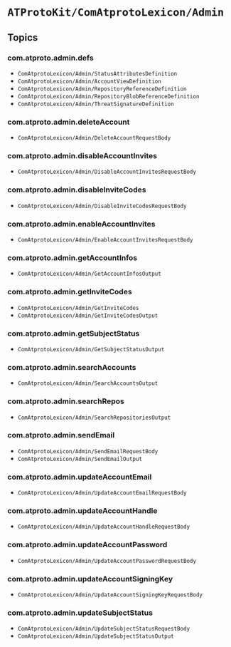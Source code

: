 # ``ATProtoKit/ComAtprotoLexicon/Admin``

## Topics

### com.atproto.admin.defs

- ``ComAtprotoLexicon/Admin/StatusAttributesDefinition``
- ``ComAtprotoLexicon/Admin/AccountViewDefinition``
- ``ComAtprotoLexicon/Admin/RepositoryReferenceDefinition``
- ``ComAtprotoLexicon/Admin/RepositoryBlobReferenceDefinition``
- ``ComAtprotoLexicon/Admin/ThreatSignatureDefinition``

### com.atproto.admin.deleteAccount

- ``ComAtprotoLexicon/Admin/DeleteAccountRequestBody``

### com.atproto.admin.disableAccountInvites

- ``ComAtprotoLexicon/Admin/DisableAccountInvitesRequestBody``

### com.atproto.admin.disableInviteCodes

- ``ComAtprotoLexicon/Admin/DisableInviteCodesRequestBody``

### com.atproto.admin.enableAccountInvites

- ``ComAtprotoLexicon/Admin/EnableAccountInvitesRequestBody``

### com.atproto.admin.getAccountInfos

- ``ComAtprotoLexicon/Admin/GetAccountInfosOutput``

### com.atproto.admin.getInviteCodes

- ``ComAtprotoLexicon/Admin/GetInviteCodes``
- ``ComAtprotoLexicon/Admin/GetInviteCodesOutput``

### com.atproto.admin.getSubjectStatus

- ``ComAtprotoLexicon/Admin/GetSubjectStatusOutput``

### com.atproto.admin.searchAccounts

- ``ComAtprotoLexicon/Admin/SearchAccountsOutput``

### com.atproto.admin.searchRepos

- ``ComAtprotoLexicon/Admin/SearchRepositoriesOutput``

### com.atproto.admin.sendEmail

- ``ComAtprotoLexicon/Admin/SendEmailRequestBody``
- ``ComAtprotoLexicon/Admin/SendEmailOutput``

### com.atproto.admin.updateAccountEmail

- ``ComAtprotoLexicon/Admin/UpdateAccountEmailRequestBody``

### com.atproto.admin.updateAccountHandle

- ``ComAtprotoLexicon/Admin/UpdateAccountHandleRequestBody``

### com.atproto.admin.updateAccountPassword

- ``ComAtprotoLexicon/Admin/UpdateAccountPasswordRequestBody``

### com.atproto.admin.updateAccountSigningKey

- ``ComAtprotoLexicon/Admin/UpdateAccountSigningKeyRequestBody``

### com.atproto.admin.updateSubjectStatus

- ``ComAtprotoLexicon/Admin/UpdateSubjectStatusRequestBody``
- ``ComAtprotoLexicon/Admin/UpdateSubjectStatusOutput``
